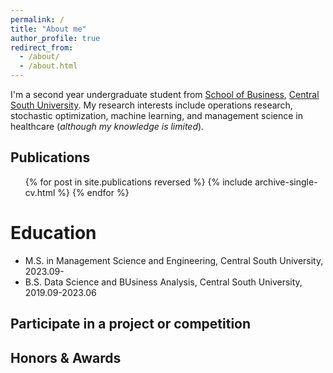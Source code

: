 ```yaml
---
permalink: /
title: "About me"
author_profile: true
redirect_from: 
  - /about/
  - /about.html
---
```


I'm a second year undergraduate student from [School of Business](https://bs.csu.edu.cn/), [Central South University](https://www.csu.edu.cn/). My research interests include operations research, stochastic optimization, machine learning, and management science in healthcare (_although my knowledge is limited_).

## Publications
  <ul>{% for post in site.publications reversed %}
    {% include archive-single-cv.html %}
  {% endfor %}</ul>

Education
======
<!-- * Ph.D Not yet -->
* M.S. in Management Science and Engineering, Central South University, 2023.09-
* B.S. Data Science and BUsiness Analysis, Central South University, 2019.09-2023.06


## Participate in a project or competition


## Honors & Awards
